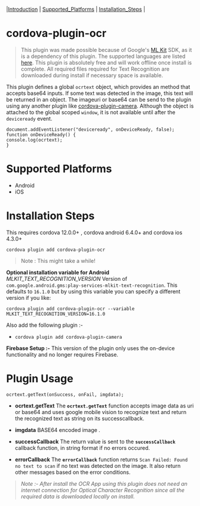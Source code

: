 |[Introduction](#cordova-plugin-ocr) | [Supported_Platforms](#supported-platforms) | [Installation_Steps](#installation-steps) | 


# cordova-plugin-ocr

> This plugin was made possible because of Google's [ML Kit](https://firebase.google.com/docs/ml-kit/) SDK, as it is a dependency of this plugin. The supported languages are listed [here](https://developers.google.com/vision/android/text-overview). This plugin is absolutely free and will work offline once install is complete. All required files required for Text Recognition are downloaded during install if necessary space is available.

This plugin defines a global `ocrtext` object, which provides an method that accepts base64 inputs. If some text was detected in the image, this text will be returned in an object. The imageuri or base64 can be send to the plugin using any another plugin like [cordova-plugin-camera](https://github.com/apache/cordova-plugin-camera). Although the object is attached to the global scoped `window`, it is not available until after the `deviceready` event.

```
document.addEventListener("deviceready", onDeviceReady, false);
function onDeviceReady() {
console.log(ocrtext);
}
```

# Supported Platforms

- Android
- iOS

# Installation Steps

This requires cordova 12.0.0+ , cordova android 6.4.0+ and cordova ios 4.3.0+

`cordova plugin add cordova-plugin-ocr`

> Note : This might take a while!

**Optional installation variable for Android**
*MLKIT_TEXT_RECOGNITION_VERSION*
Version of `com.google.android.gms:play-services-mlkit-text-recognition`. This defaults to `16.1.0` but by using this variable you can specify a different version if you like:

`cordova plugin add cordova-plugin-ocr --variable MLKIT_TEXT_RECOGNITION_VERSION=16.1.0`

Also add the following plugin :- 

- `cordova plugin add cordova-plugin-camera`


**Firebase Setup :-**
This version of the plugin only uses the on-device functionality and no longer requires Firebase.

# Plugin Usage

`ocrtext.getText(onSuccess, onFail, imgdata);`
- **ocrtext.getText**
The **`ocrtext.getText`** function accepts image data as uri or base64 and uses google mobile vision to recognize text and return the recognized text as string on its successcallback.
- **imgdata**
  BASE64 encoded image .

- **successCallback**
The return value is sent to the **`successCallback`** callback function, in string format if no errors occured. 


- **errorCallback**
The **`errorCallback`** function returns `Scan Failed: Found no text to scan` if no text was detected on the image. It also return other messages based on the error conditions.

>*Note :- After install the OCR App using this plugin does not need an internet connection for Optical Character Recognition since all the required data is downloaded locally on install.*

